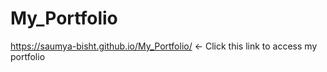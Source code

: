 # My_Portfolio
https://saumya-bisht.github.io/My_Portfolio/   <- Click this link to access my portfolio
